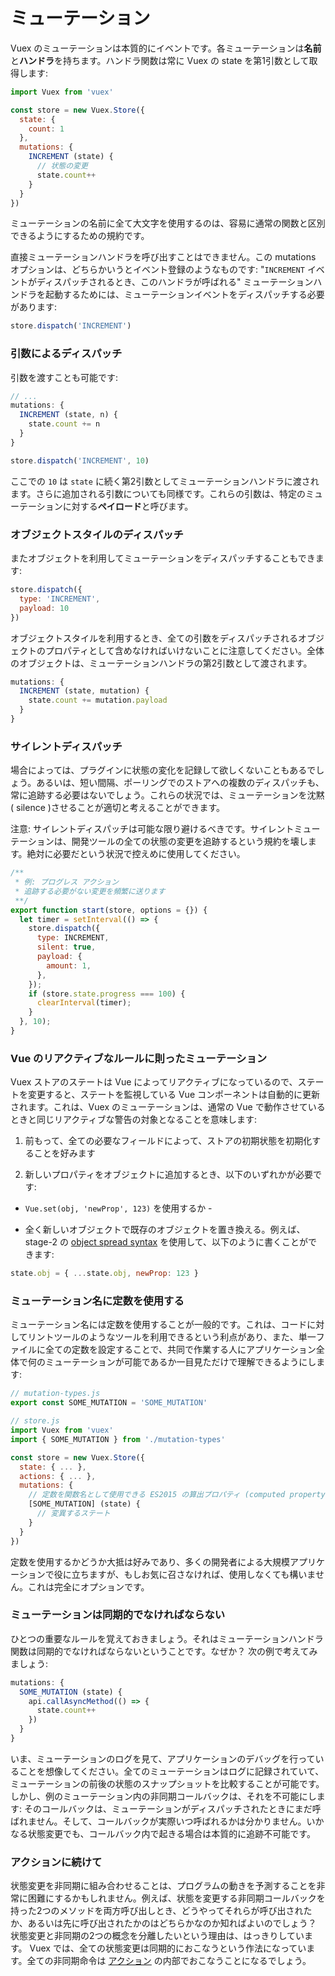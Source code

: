 # ミューテーション

Vuex のミューテーションは本質的にイベントです。各ミューテーションは**名前**と**ハンドラ**を持ちます。ハンドラ関数は常に Vuex の state を第1引数として取得します:

``` js
import Vuex from 'vuex'

const store = new Vuex.Store({
  state: {
    count: 1
  },
  mutations: {
    INCREMENT (state) {
      // 状態の変更
      state.count++
    }
  }
})
```

ミューテーションの名前に全て大文字を使用するのは、容易に通常の関数と区別できるようにするための規約です。

直接ミューテーションハンドラを呼び出すことはできません。この mutations オプションは、どちらかいうとイベント登録のようなものです: "`INCREMENT` イベントがディスパッチされるとき、このハンドラが呼ばれる" ミューテーションハンドラを起動するためには、ミューテーションイベントをディスパッチする必要があります:

``` js
store.dispatch('INCREMENT')
```

### 引数によるディスパッチ

引数を渡すことも可能です:

``` js
// ...
mutations: {
  INCREMENT (state, n) {
    state.count += n
  }
}
```
``` js
store.dispatch('INCREMENT', 10)
```

ここでの `10` は `state` に続く第2引数としてミューテーションハンドラに渡されます。さらに追加される引数についても同様です。これらの引数は、特定のミューテーションに対する**ペイロード**と呼びます。

### オブジェクトスタイルのディスパッチ

またオブジェクトを利用してミューテーションをディスパッチすることもできます:

```js
store.dispatch({
  type: 'INCREMENT',
  payload: 10
})
```

オブジェクトスタイルを利用するとき、全ての引数をディスパッチされるオブジェクトのプロパティとして含めなければいけないことに注意してください。全体のオブジェクトは、ミューテーションハンドラの第2引数として渡されます。

``` js
mutations: {
  INCREMENT (state, mutation) {
    state.count += mutation.payload
  }
}
```

### サイレントディスパッチ

場合によっては、プラグインに状態の変化を記録して欲しくないこともあるでしょう。あるいは、短い間隔、ポーリングでのストアへの複数のディスパッチも、常に追跡する必要はないでしょう。これらの状況では、ミューテーションを沈黙( silence )させることが適切と考えることができます。

注意: サイレントディスパッチは可能な限り避けるべきです。サイレントミューテーションは、開発ツールの全ての状態の変更を追跡するという規約を壊します。絶対に必要だという状況で控えめに使用してください。

``` js
/**
 * 例: プログレス アクション
 * 追跡する必要がない変更を頻繁に送ります
 **/
export function start(store, options = {}) {
  let timer = setInterval(() => {
    store.dispatch({
      type: INCREMENT,
      silent: true,
      payload: {
        amount: 1,
      },
    });
    if (store.state.progress === 100) {
      clearInterval(timer);
    }
  }, 10);
}
```

### Vue のリアクティブなルールに則ったミューテーション

Vuex ストアのステートは Vue によってリアクティブになっているので、ステートを変更すると、ステートを監視している Vue コンポーネントは自動的に更新されます。これは、Vuex のミューテーションは、通常の Vue で動作させているときと同じリアクティブな警告の対象となることを意味します:

1. 前もって、全ての必要なフィールドによって、ストアの初期状態を初期化することを好みます

2. 新しいプロパティをオブジェクトに追加するとき、以下のいずれかが必要です:

  - `Vue.set(obj, 'newProp', 123)` を使用するか -

  - 全く新しいオブジェクトで既存のオブジェクトを置き換える。例えば、stage-2 の [object spread syntax](https://github.com/sebmarkbage/ecmascript-rest-spread) を使用して、以下のように書くことができます:

  ``` js
  state.obj = { ...state.obj, newProp: 123 }
  ```

### ミューテーション名に定数を使用する

ミューテーション名には定数を使用することが一般的です。これは、コードに対してリントツールのようなツールを利用できるという利点があり、また、単一ファイルに全ての定数を設定することで、共同で作業する人にアプリケーション全体で何のミューテーションが可能であるか一目見ただけで理解できるようにします:

``` js
// mutation-types.js
export const SOME_MUTATION = 'SOME_MUTATION'
```

``` js
// store.js
import Vuex from 'vuex'
import { SOME_MUTATION } from './mutation-types'

const store = new Vuex.Store({
  state: { ... },
  actions: { ... },
  mutations: {
    // 定数を関数名として使用できる ES2015 の算出プロパティ (computed property) 名機能を使用できます
    [SOME_MUTATION] (state) {
      // 変異するステート
    }
  }
})
```

定数を使用するかどうか大抵は好みであり、多くの開発者による大規模アプリケーションで役に立ちますが、もしお気に召さなければ、使用しなくても構いません。これは完全にオプションです。

### ミューテーションは同期的でなければならない

ひとつの重要なルールを覚えておきましょう。それはミューテーションハンドラ関数は同期的でなければならないということです。なぜか？ 次の例で考えてみましょう:

```js
mutations: {
  SOME_MUTATION (state) {
    api.callAsyncMethod(() => {
      state.count++
    })
  }
}
```

いま、ミューテーションのログを見て、アプリケーションのデバッグを行っていることを想像してください。全てのミューテーションはログに記録されていて、ミューテーションの前後の状態のスナップショットを比較することが可能です。しかし、例のミューテーション内の非同期コールバックは、それを不可能にします: そのコールバックは、ミューテーションがディスパッチされたときにまだ呼ばれません。そして、コールバックが実際いつ呼ばれるかは分かりません。いかなる状態変更でも、コールバック内で起きる場合は本質的に追跡不可能です。

### アクションに続けて

状態変更を非同期に組み合わせることは、プログラムの動きを予測することを非常に困難にするかもしれません。例えば、状態を変更する非同期コールバックを持った2つのメソッドを両方呼び出しとき、どうやってそれらが呼び出されたか、あるいは先に呼び出されたかのはどちらかなのか知ればよいのでしょう？ 状態変更と非同期の2つの概念を分離したいという理由は、はっきりしています。 Vuex では、全ての状態変更は同期的におこなうという作法になっています。全ての非同期命令は [アクション](actions.md) の内部でおこなうことになるでしょう。
